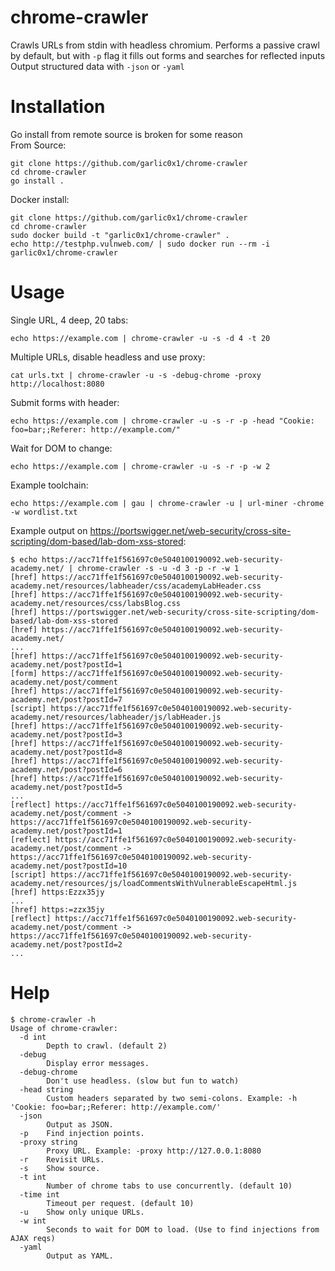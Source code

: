 # chrome-crawler
Crawls URLs from stdin with headless chromium. Performs a passive crawl by default, but with `-p` flag it fills out forms and searches for reflected inputs  
Output structured data with `-json` or `-yaml`  

# Installation
Go install from remote source is broken for some reason  
From Source:  
```
git clone https://github.com/garlic0x1/chrome-crawler
cd chrome-crawler
go install .
```
Docker install:  
```
git clone https://github.com/garlic0x1/chrome-crawler
cd chrome-crawler
sudo docker build -t "garlic0x1/chrome-crawler" .
echo http://testphp.vulnweb.com/ | sudo docker run --rm -i garlic0x1/chrome-crawler
```

# Usage
Single URL, 4 deep, 20 tabs:  
```
echo https://example.com | chrome-crawler -u -s -d 4 -t 20
```  
Multiple URLs, disable headless and use proxy:  
```
cat urls.txt | chrome-crawler -u -s -debug-chrome -proxy http://localhost:8080
```  
Submit forms with header:  
```
echo https://example.com | chrome-crawler -u -s -r -p -head "Cookie: foo=bar;;Referer: http://example.com/"
```  
Wait for DOM to change:  
```
echo https://example.com | chrome-crawler -u -s -r -p -w 2
```  
Example toolchain:  
```
echo https://example.com | gau | chrome-crawler -u | url-miner -chrome -w wordlist.txt
```  
Example output on https://portswigger.net/web-security/cross-site-scripting/dom-based/lab-dom-xss-stored:
```
$ echo https://acc71ffe1f561697c0e5040100190092.web-security-academy.net/ | chrome-crawler -s -u -d 3 -p -r -w 1
[href] https://acc71ffe1f561697c0e5040100190092.web-security-academy.net/resources/labheader/css/academyLabHeader.css
[href] https://acc71ffe1f561697c0e5040100190092.web-security-academy.net/resources/css/labsBlog.css
[href] https://portswigger.net/web-security/cross-site-scripting/dom-based/lab-dom-xss-stored
[href] https://acc71ffe1f561697c0e5040100190092.web-security-academy.net/
...
[href] https://acc71ffe1f561697c0e5040100190092.web-security-academy.net/post?postId=1
[form] https://acc71ffe1f561697c0e5040100190092.web-security-academy.net/post/comment
[href] https://acc71ffe1f561697c0e5040100190092.web-security-academy.net/post?postId=7
[script] https://acc71ffe1f561697c0e5040100190092.web-security-academy.net/resources/labheader/js/labHeader.js
[href] https://acc71ffe1f561697c0e5040100190092.web-security-academy.net/post?postId=3
[href] https://acc71ffe1f561697c0e5040100190092.web-security-academy.net/post?postId=8
[href] https://acc71ffe1f561697c0e5040100190092.web-security-academy.net/post?postId=6
[href] https://acc71ffe1f561697c0e5040100190092.web-security-academy.net/post?postId=5
...
[reflect] https://acc71ffe1f561697c0e5040100190092.web-security-academy.net/post/comment -> https://acc71ffe1f561697c0e5040100190092.web-security-academy.net/post?postId=1
[reflect] https://acc71ffe1f561697c0e5040100190092.web-security-academy.net/post/comment -> https://acc71ffe1f561697c0e5040100190092.web-security-academy.net/post?postId=10
[script] https://acc71ffe1f561697c0e5040100190092.web-security-academy.net/resources/js/loadCommentsWithVulnerableEscapeHtml.js
[href] https:Ezzx35jy
...
[href] https:=zzx35jy
[reflect] https://acc71ffe1f561697c0e5040100190092.web-security-academy.net/post/comment -> https://acc71ffe1f561697c0e5040100190092.web-security-academy.net/post?postId=2
...
```

# Help
```
$ chrome-crawler -h
Usage of chrome-crawler:
  -d int
    	Depth to crawl. (default 2)
  -debug
    	Display error messages.
  -debug-chrome
    	Don't use headless. (slow but fun to watch)
  -head string
    	Custom headers separated by two semi-colons. Example: -h 'Cookie: foo=bar;;Referer: http://example.com/'
  -json
    	Output as JSON.
  -p	Find injection points.
  -proxy string
    	Proxy URL. Example: -proxy http://127.0.0.1:8080
  -r	Revisit URLs.
  -s	Show source.
  -t int
    	Number of chrome tabs to use concurrently. (default 10)
  -time int
    	Timeout per request. (default 10)
  -u	Show only unique URLs.
  -w int
    	Seconds to wait for DOM to load. (Use to find injections from AJAX reqs)
  -yaml
    	Output as YAML.
```
